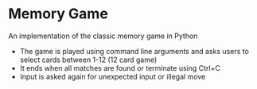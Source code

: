 # Memory Game
An implementation of the classic memory game in Python

- The game is played using command line arguments and asks users to select cards between 1-12 (12 card game)
- It ends when all matches are found or terminate using Ctrl+C
- Input is asked again for unexpected input or illegal move
